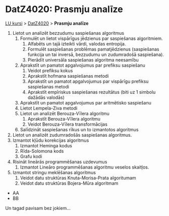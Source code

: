 # DatZ4020: Prasmju analīze

[LU kursi](../LU/index.html) > [DatZ4020](index.html) > **Prasmju analīze**

1. Lietot un analizēt bezzudumu saspiešanas algoritmus
    1. Formulēt un lietot vispārīgus jēdzienus par saspiešanas algoritmiem.
        1. Alfabēts un tajā izteikti vārdi, valodas entropija.
        2. Formulēt saspiešanas problēmas pamatjēdzienus (saspiešanas funkcija un tai inversā, bezzudumu 
un zudumradošā saspiešana).
        3. Pierādīt universāla saspiešanas algoritma neesamību
    2. Aprakstīt un pamatot apgalvojumus par prefiksu saspiešanu
        1. Veidot prefiksu kokus 
        2. Aprakstīt hofmana saspiešanas metodi
        3. Aprakstīt un pamatot apgalvojumus par vispārīgu prefiksu saspiešanas metodi
        4. Aprakstīt empīriskus saspiešanas rezultātus (biti uz 1 simbolu dažādās valodās)
    3. Aprakstīt un pamatot apgalvojumus par aritmētisko saspiešanu
    4. Lietot Lempela-Ziva metodi
    5. Lietot un analizēt Berouza-Vīlera algoritmu
        1. Aprakstīt Berouza-Vīlera algoritmu
        2. Veidot Berouza-Vīlera transformācijas
    6. Salīdzināt saspiešanas rīkus un to izmantotos algoritmus
2. Lietot un analizēt zudumradošās saspiešanas algoritmus.
3. Izmantot kļūdu korekcijas algoritmus
    1. Izmantot Heminga kodus
    2. Rīda-Solomona kods
    3. Grafu kodi
3. Risināt lineārās programmēšanas uzdevumus
    1. Izmantot Lineāro programmēšanas algoritmu veselos skaitļos. 
4. Izmantot stringu meklēšanas algoritmus
    1. Veidot datu struktūras Knuta-Morisa-Prata algoritumam
    2. Veidot datu struktūras Bojera-Mūra algoritmam



* AA
* BB

Un tagad pavisam bez jokiem...
